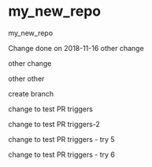 # my_new_repo
my_new_repo

Change done on 2018-11-16
other change

other change

other other


create branch

change to test PR triggers

change to test PR triggers-2


change to test PR triggers - try 5

change to test PR triggers - try 6
